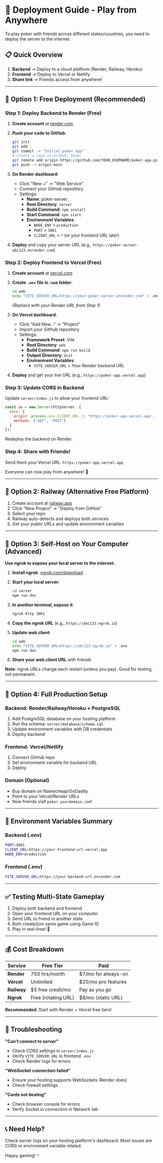 # 🚀 Deployment Guide - Play from Anywhere

To play poker with friends across different states/countries, you need to deploy the server to the internet.

## 📋 Quick Overview

1. **Backend** → Deploy to a cloud platform (Render, Railway, Heroku)
2. **Frontend** → Deploy to Vercel or Netlify
3. **Share link** → Friends access from anywhere!

---

## 🎯 Option 1: Free Deployment (Recommended)

### Step 1: Deploy Backend to Render (Free)

1. **Create account** at [render.com](https://render.com)

2. **Push your code to GitHub**:
   ```bash
   git init
   git add .
   git commit -m "Initial poker app"
   # Create a repo on GitHub, then:
   git remote add origin https://github.com/YOUR_USERNAME/poker-app.git
   git push -u origin main
   ```

3. **On Render dashboard**:
   - Click "New +" → "Web Service"
   - Connect your GitHub repository
   - Settings:
     - **Name**: poker-server
     - **Root Directory**: `server`
     - **Build Command**: `npm install`
     - **Start Command**: `npm start`
     - **Environment Variables**:
       - `NODE_ENV` = `production`
       - `PORT` = `3001`
       - `CLIENT_URL` = `*` (or your frontend URL later)

4. **Deploy** and copy your server URL (e.g., `https://poker-server-abc123.onrender.com`)

### Step 2: Deploy Frontend to Vercel (Free)

1. **Create account** at [vercel.com](https://vercel.com)

2. **Create `.env` file in `/web` folder**:
   ```bash
   cd web
   echo "VITE_SERVER_URL=https://your-poker-server.onrender.com" > .env
   ```
   *(Replace with your Render URL from Step 1)*

3. **On Vercel dashboard**:
   - Click "Add New..." → "Project"
   - Import your GitHub repository
   - Settings:
     - **Framework Preset**: Vite
     - **Root Directory**: `web`
     - **Build Command**: `npm run build`
     - **Output Directory**: `dist`
     - **Environment Variables**:
       - `VITE_SERVER_URL` = Your Render backend URL

4. **Deploy** and get your live URL (e.g., `https://poker-app.vercel.app`)

### Step 3: Update CORS in Backend

Update `server/index.js` to allow your frontend URL:

```javascript
const io = new Server(httpServer, {
  cors: {
    origin: process.env.CLIENT_URL || 'https://poker-app.vercel.app',
    methods: ['GET', 'POST']
  }
});
```

Redeploy the backend on Render.

### Step 4: Share with Friends!

Send them your Vercel URL: `https://poker-app.vercel.app`

Everyone can now play from anywhere! 🎉

---

## 🎯 Option 2: Railway (Alternative Free Platform)

1. Create account at [railway.app](https://railway.app)
2. Click "New Project" → "Deploy from GitHub"
3. Select your repo
4. Railway auto-detects and deploys both services
5. Get your public URLs and update environment variables

---

## 🎯 Option 3: Self-Host on Your Computer (Advanced)

**Use ngrok to expose your local server to the internet:**

1. **Install ngrok**: [ngrok.com/download](https://ngrok.com/download)

2. **Start your local server**:
   ```bash
   cd server
   npm run dev
   ```

3. **In another terminal, expose it**:
   ```bash
   ngrok http 3001
   ```

4. **Copy the ngrok URL** (e.g., `https://abc123.ngrok.io`)

5. **Update web client**:
   ```bash
   cd web
   echo "VITE_SERVER_URL=https://abc123.ngrok.io" > .env
   npm run dev
   ```

6. **Share your web client URL** with friends

**Note**: ngrok URLs change each restart (unless you pay). Good for testing, not permanent.

---

## 🎯 Option 4: Full Production Setup

### Backend: Render/Railway/Heroku + PostgreSQL

1. Add PostgreSQL database on your hosting platform
2. Run the schema: `server/database/schema.sql`
3. Update environment variables with DB credentials
4. Deploy backend

### Frontend: Vercel/Netlify

1. Connect GitHub repo
2. Set environment variable for backend URL
3. Deploy

### Domain (Optional)
- Buy domain on Namecheap/GoDaddy
- Point to your Vercel/Render URLs
- Now friends visit `poker.yourdomain.com`!

---

## 🔧 Environment Variables Summary

### Backend (.env)
```bash
PORT=3001
CLIENT_URL=https://your-frontend-url.vercel.app
NODE_ENV=production
```

### Frontend (.env)
```bash
VITE_SERVER_URL=https://your-backend-url.onrender.com
```

---

## ✅ Testing Multi-State Gameplay

1. Deploy both backend and frontend
2. Open your frontend URL on your computer
3. Send URL to friend in another state
4. Both create/join same game using Game ID
5. Play in real-time! 🎰

---

## 💰 Cost Breakdown

| Service | Free Tier | Paid |
|---------|-----------|------|
| **Render** | 750 hrs/month | $7/mo for always-on |
| **Vercel** | Unlimited | $20/mo pro features |
| **Railway** | $5 free credit/mo | Pay as you go |
| **Ngrok** | Free (rotating URL) | $8/mo (static URL) |

**Recommended**: Start with Render + Vercel free tiers!

---

## 🐛 Troubleshooting

**"Can't connect to server"**
- Check CORS settings in `server/index.js`
- Verify `VITE_SERVER_URL` in frontend `.env`
- Check Render logs for errors

**"WebSocket connection failed"**
- Ensure your hosting supports WebSockets (Render does)
- Check firewall settings

**"Cards not dealing"**
- Check browser console for errors
- Verify Socket.io connection in Network tab

---

## 📞 Need Help?

Check server logs on your hosting platform's dashboard. Most issues are CORS or environment variable related.

Happy gaming! 🃏
